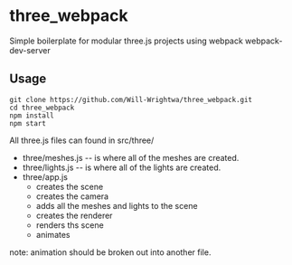 # three_webpack
Simple boilerplate for modular three.js projects using webpack webpack-dev-server 

## Usage

```
git clone https://github.com/Will-Wrightwa/three_webpack.git
cd three_webpack
npm install
npm start
```

All three.js files can found in src/three/

* three/meshes.js -- is where all of the meshes are created. 
* three/lights.js -- is where all of the lights are created.
* three/app.js 
  * creates the scene
  * creates the camera
  * adds all the meshes and lights to the scene 
  * creates the renderer
  * renders ths scene
  * animates
  
  
note: animation should be broken out into another file.
